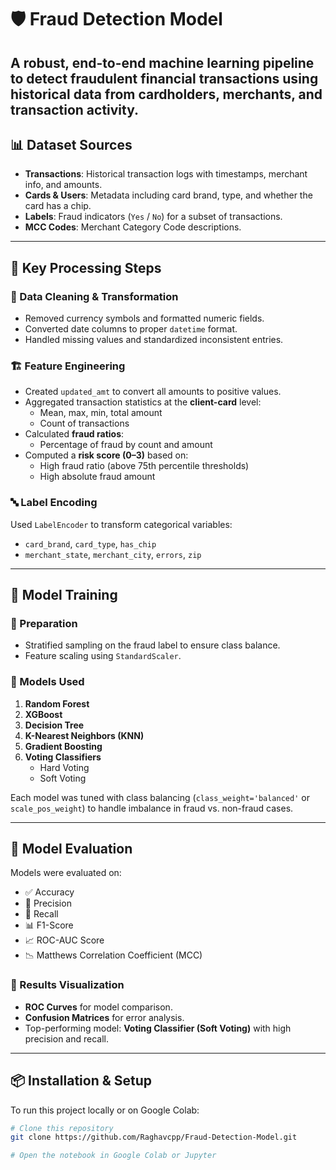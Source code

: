 # 🛡️ Fraud Detection Model

A robust, end-to-end machine learning pipeline to detect fraudulent financial transactions using historical data from cardholders, merchants, and transaction activity.
---

## 📊 Dataset Sources

- **Transactions**: Historical transaction logs with timestamps, merchant info, and amounts.
- **Cards & Users**: Metadata including card brand, type, and whether the card has a chip.
- **Labels**: Fraud indicators (`Yes` / `No`) for a subset of transactions.
- **MCC Codes**: Merchant Category Code descriptions.

---

## 🔧 Key Processing Steps

### 🧹 Data Cleaning & Transformation
- Removed currency symbols and formatted numeric fields.
- Converted date columns to proper `datetime` format.
- Handled missing values and standardized inconsistent entries.

### 🏗️ Feature Engineering
- Created `updated_amt` to convert all amounts to positive values.
- Aggregated transaction statistics at the **client-card** level:
  - Mean, max, min, total amount
  - Count of transactions
- Calculated **fraud ratios**:
  - Percentage of fraud by count and amount
- Computed a **risk score (0–3)** based on:
  - High fraud ratio (above 75th percentile thresholds)
  - High absolute fraud amount

### 🔤 Label Encoding
Used `LabelEncoder` to transform categorical variables:
- `card_brand`, `card_type`, `has_chip`
- `merchant_state`, `merchant_city`, `errors`, `zip`

---

## 🤖 Model Training

### 🎯 Preparation
- Stratified sampling on the fraud label to ensure class balance.
- Feature scaling using `StandardScaler`.

### 🧪 Models Used
1. **Random Forest**
2. **XGBoost**
3. **Decision Tree**
4. **K-Nearest Neighbors (KNN)**
5. **Gradient Boosting**
6. **Voting Classifiers**
   - Hard Voting
   - Soft Voting

Each model was tuned with class balancing (`class_weight='balanced'` or `scale_pos_weight`) to handle imbalance in fraud vs. non-fraud cases.

---

## 🧠 Model Evaluation

Models were evaluated on:
- ✅ Accuracy
- 🎯 Precision
- 🔁 Recall
- 📊 F1-Score
- 📈 ROC-AUC Score
- 📉 Matthews Correlation Coefficient (MCC)

### 📌 Results Visualization
- **ROC Curves** for model comparison.
- **Confusion Matrices** for error analysis.
- Top-performing model: **Voting Classifier (Soft Voting)** with high precision and recall.

---

## 📦 Installation & Setup

To run this project locally or on Google Colab:

```bash
# Clone this repository
git clone https://github.com/Raghavcpp/Fraud-Detection-Model.git

# Open the notebook in Google Colab or Jupyter
